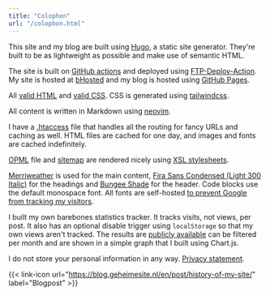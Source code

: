 ```yaml
---
title: "Colophon"
url: "/colophon.html"
---
```


This site and my blog are built using [Hugo](https://gohugo.io), a static site generator. They're built to be as lightweight as possible and make use of semantic HTML.

The site is built on [GitHub actions](https://github.com/RobinBoers/geheimesite.nl/actions) and deployed using [FTP-Deploy-Action](https://github.com/SamKirkland/FTP-Deploy-Action). My site is hosted at [bHosted](https://www.bhosted.nl/?ref=97f4c4a4b13e269e12cfd4f0352ba527) and my blog is hosted using [GitHub Pages](https://pages.github.com).

All [valid HTML](https://validator.w3.org/nu/?doc=https://geheimesite.nl) and [valid CSS](https://jigsaw.w3.org/css-validator/validator?uri=https://geheimesite.nl/assets/css/main.css). CSS is generated using [tailwindcss](https://tailwindcss.com).

All content is written in Markdown using [neovim](https://neovim.io).

I have a [.htaccess](https://github.com/RobinBoers/geheimesite.nl/blob/master/src/.htaccess) file that handles all the routing for fancy URLs and caching as well. HTML files are cached for one day, and images and fonts are cached indefinitely.

[OPML](/subscriptions) file and [sitemap](/en/sitemap.xml) are rendered nicely using [XSL stylesheets](https://github.com/RobinBoers/geheimesite.nl/tree/master/src/static/assets/xsl).

[Merriweather](https://fonts.google.com/specimen/Merriweather) is used for the main content, [Fira Sans Condensed (Light 300 Italic)](https://fonts.google.com/specimen/Fira+Sans+Condensed) for the headings and [Bungee Shade](https://fonts.google.com/specimen/Bungee+Shade) for the header. Code blocks use the default monospace font. All fonts are self-hosted [to prevent Google from tracking my visitors](https://www.brycewray.com/posts/2020/08/google-fonts-privacy/).

I built my own barebones statistics tracker. It tracks visits, not views, per post. It also has an optional disable trigger using `localStorage` so that my own views aren't tracked. The results are [publicly available](/blog/stats) can be filtered per month and are shown in a simple graph that I built using Chart.js.

I do not store your personal information in any way. [Privacy statement](/privacy).

<span hidden>Post information</span> {{< link-icon url="https://blog.geheimesite.nl/en/post/history-of-my-site/" label="Blogpost" >}}
